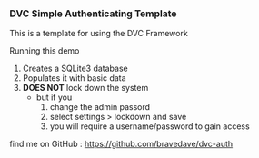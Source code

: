 ### DVC Simple Authenticating Template

This is a template for using the DVC Framework

Running this demo
1. Creates a SQLite3 database
2. Populates it with basic data
3. **DOES NOT** lock down the system
   * but if you
     1. change the admin passord
     2. select settings > lockdown and save
     3. you will require a username/password to gain access

find me on GitHub : https://github.com/bravedave/dvc-auth
